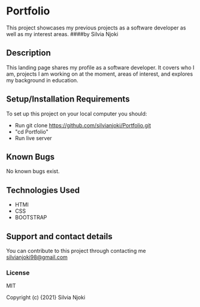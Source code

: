 # Portfolio
This project showcases my previous projects as a software developer as well as my interest areas.
####by Silvia Njoki

## Description
This landing page shares my profile as a software developer. It covers who I am, projects I am working on at the moment, areas of interest, and explores my background in education. 

## Setup/Installation Requirements
To set up this project on your local computer you should:
- Run git clone https://github.com/silvianjoki/Portfolio.git
- "cd Portfolio"
- Run live server 

## Known Bugs
No known bugs exist.

## Technologies Used
- HTMl
- CSS
- BOOTSTRAP

## Support and contact details
You can contribute to this project through contacting me silvianjoki98@gmail.com

### License
MIT

Copyright (c) {2021} 
Silvia Njoki 